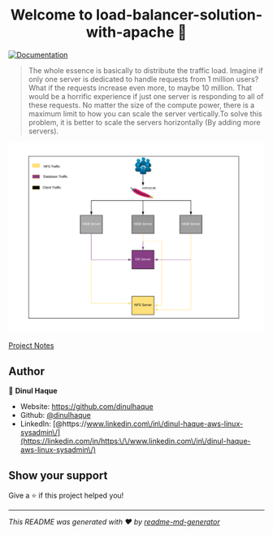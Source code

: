 <h1 align="center">Welcome to load-balancer-solution-with-apache 👋</h1>
<p>
  <a href="https://github.com/dinulhaque/load-balancer-solution-with-apache/load-balancer-solution-with-apache.md" target="_blank">
    <img alt="Documentation" src="https://img.shields.io/badge/documentation-yes-brightgreen.svg" />
  </a>
</p>

> The whole essence is basically to distribute the traffic load. Imagine if only one server is dedicated to handle requests from 1 million users? What if the requests increase even more, to maybe 10 million. That would be a horrific experience if just one server is responding to all of these requests. No matter the size of the compute power, there is a maximum limit to how you can scale the server vertically.To solve this problem, it is better to scale the servers horizontally (By adding more servers).
> 
![High Level Design](load-balancer-solution-with-apache/Untitled.png)

[Project Notes](load-balancer-solution-with-apache.md)

## Author
👤 **Dinul Haque**


* Website: https://github.com/dinulhaque
* Github: [@dinulhaque](https://github.com/dinulhaque)
* LinkedIn: [@https:\/\/www.linkedin.com\/in\/dinul-haque-aws-linux-sysadmin\/](https://linkedin.com/in/https:\/\/www.linkedin.com\/in\/dinul-haque-aws-linux-sysadmin\/)

## Show your support

Give a ⭐️ if this project helped you!

***
_This README was generated with ❤️ by [readme-md-generator](https://github.com/kefranabg/readme-md-generator)_